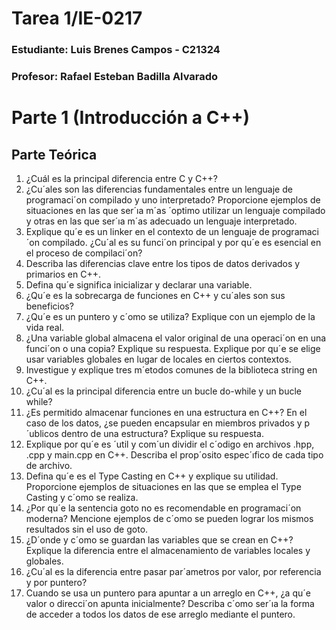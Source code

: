 # Tarea 1/IE-0217

### Estudiante: Luis Brenes Campos - C21324
### Profesor: Rafael Esteban Badilla Alvarado

# Parte 1 (Introducción a C++)

## Parte Teórica

1. ¿Cuál es la principal diferencia entre C y C++?
2. ¿Cu´ales son las diferencias fundamentales entre un lenguaje de programaci´on compilado
y uno interpretado?
Proporcione ejemplos de situaciones en las que ser´ıa m´as ´optimo utilizar un lenguaje
compilado y otras en las que ser´ıa m´as adecuado un lenguaje interpretado.
3. Explique qu´e es un linker en el contexto de un lenguaje de programaci´on compilado.
¿Cu´al es su funci´on principal y por qu´e es esencial en el proceso de compilaci´on?
4. Describa las diferencias clave entre los tipos de datos derivados y primarios en C++.
5. Defina qu´e significa inicializar y declarar una variable.
6. ¿Qu´e es la sobrecarga de funciones en C++ y cu´ales son sus beneficios?
7. ¿Qu´e es un puntero y c´omo se utiliza? Explique con un ejemplo de la vida real.
8. ¿Una variable global almacena el valor original de una operaci´on en una funci´on o una
copia? Explique su respuesta. Explique por qu´e se elige usar variables globales en lugar
de locales en ciertos contextos.
9. Investigue y explique tres m´etodos comunes de la biblioteca string en C++.
10. ¿Cu´al es la principal diferencia entre un bucle do-while y un bucle while?
11. ¿Es permitido almacenar funciones en una estructura en C++? En el caso de los datos,
¿se pueden encapsular en miembros privados y p´ublicos dentro de una estructura?
Explique su respuesta.
12. Explique por qu´e es ´util y com´un dividir el c´odigo en archivos .hpp, .cpp y main.cpp
en C++. Describa el prop´osito espec´ıfico de cada tipo de archivo.
13. Defina qu´e es el Type Casting en C++ y explique su utilidad. Proporcione ejemplos
de situaciones en las que se emplea el Type Casting y c´omo se realiza.
14. ¿Por qu´e la sentencia goto no es recomendable en programaci´on moderna? Mencione
ejemplos de c´omo se pueden lograr los mismos resultados sin el uso de goto.
15. ¿D´onde y c´omo se guardan las variables que se crean en C++? Explique la diferencia
entre el almacenamiento de variables locales y globales.
16. ¿Cu´al es la diferencia entre pasar par´ametros por valor, por referencia y por puntero?
17. Cuando se usa un puntero para apuntar a un arreglo en C++, ¿a qu´e valor o direcci´on
apunta inicialmente? Describa c´omo ser´ıa la forma de acceder a todos los datos de ese
arreglo mediante el puntero.
